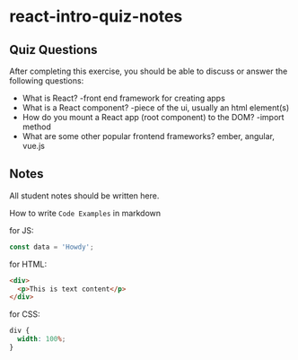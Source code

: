 # react-intro-quiz-notes

## Quiz Questions

After completing this exercise, you should be able to discuss or answer the following questions:

- What is React?
  -front end framework for creating apps
- What is a React component?
  -piece of the ui, usually an html element(s)
- How do you mount a React app (root component) to the DOM?
  -import method
- What are some other popular frontend frameworks?
  ember, angular, vue.js

## Notes

All student notes should be written here.

How to write `Code Examples` in markdown

for JS:

```javascript
const data = 'Howdy';
```

for HTML:

```html
<div>
  <p>This is text content</p>
</div>
```

for CSS:

```css
div {
  width: 100%;
}
```
